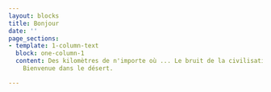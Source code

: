 ```yaml
---
layout: blocks
title: Bonjour
date: ''
page_sections:
- template: 1-column-text
  block: one-column-1
  content: Des kilomètres de n'importe où ... Le bruit de la civilisation s'estompe.
    Bienvenue dans le désert.

---
```

